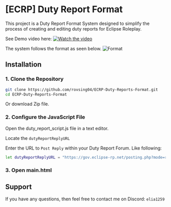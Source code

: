 # [ECRP] Duty Report Format
This project is a Duty Report Format System designed to simplify the process of creating and editing duty reports for Eclipse Roleplay.

See Demo video here:
[![Watch the video](https://i9.ytimg.com/vi/4dHIoq9wybQ/mqdefault.jpg?sqp=CNjfk7wG&rs=AOn4CLD2uXIXAhHfV6LiV-iO4NTgZig5XQ&retry=3)](https://www.youtube.com/watch?v=4dHIoq9wybQ)


The system follows the format as seen below.
![Format](https://i.imgur.com/lXadPrW.png)





## Installation

### 1. Clone the Repository


```bash
git clone https://github.com/rovsing04/ECRP-Duty-Reports-Format.git
cd ECRP-Duty-Reports-Format
```
Or download Zip file.

### 2. Configure the JavaScript File

Open the duty_report_script.js file in a text editor.

Locate the ``dutyReportReplyURL``

Enter the URL to ``Post Reply`` within your Duty Report Forum. Like following:

```bash 
let dutyReportReplyURL = "https://gov.eclipse-rp.net/posting.php?mode=reply&t=168215";
````

### 3. Open main.html


## Support

If you have any questions, then feel free to contact me on Discord: ``elia1259``

